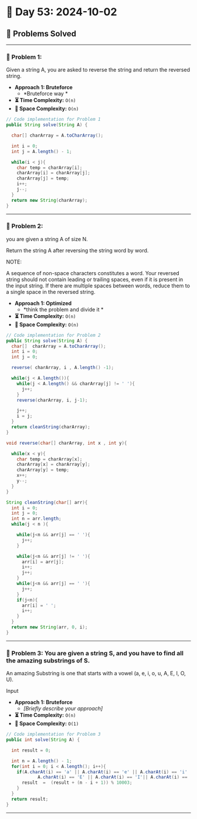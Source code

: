 
# 📅 Day 53: 2024-10-02

## 🚀 Problems Solved

---

### 🧩 Problem 1: 
Given a string A, you are asked to reverse the string and return the reversed string.
- **Approach 1: Bruteforce**
  - *Bruteforce way *
- **⏳ Time Complexity:** `O(n)`
- **💾 Space Complexity:** `O(n)`

```java
// Code implementation for Problem 1
public String solve(String A) {

  char[] charArray = A.toCharArray();

  int i = 0;
  int j = A.length() - 1;

  while(i < j){
    char temp = charArray[i];
    charArray[i] = charArray[j];
    charArray[j] = temp;
    i++;
    j--;
  }
  return new String(charArray);
}
```
---

### 🧩 Problem 2: 
you are given a string A of size N.


Return the string A after reversing the string word by word.

NOTE:

A sequence of non-space characters constitutes a word.
Your reversed string should not contain leading or trailing spaces, even if it is present in the input string.
If there are multiple spaces between words, reduce them to a single space in the reversed string.
- **Approach 1: Optimized**
  - *think the problem and divide it *
- **⏳ Time Complexity:** `O(n)`
- **💾 Space Complexity:** `O(n)`

```java
// Code implementation for Problem 2
public String solve(String A) {
  char[]  charArray = A.toCharArray();
  int i = 0;
  int j = 0;

  reverse( charArray, i , A.length() -1);

  while(j < A.length()){
    while(j < A.length() && charArray[j] != ' '){
      j++;
    }
    reverse(charArray, i, j-1);

    j++;
    i = j;
  }
  return cleanString(charArray);
}

void reverse(char[] charArray, int x , int y){

  while(x < y){
    char temp = charArray[x];
    charArray[x] = charArray[y];
    charArray[y] = temp;
    x++;
    y--;
  }
}

String cleanString(char[] arr){
  int i = 0;
  int j = 0;
  int n = arr.length;
  while(j < n ){

    while(j<n && arr[j] == ' '){
      j++;
    }

    while(j<n && arr[j] != ' '){
      arr[i] = arr[j];
      i++;
      j++;
    }
    while(j<n && arr[j] == ' '){
      j++;
    }
    if(j<n){
      arr[i] = ' ';
      i++;
    }
  }
  return new String(arr, 0, i);
}

```
---

### 🧩 Problem 3: You are given a string S, and you have to find all the amazing substrings of S.

An amazing Substring is one that starts with a vowel (a, e, i, o, u, A, E, I, O, U).

Input
- **Approach 1: Bruteforce**
  - *[Briefly describe your approach]*
- **⏳ Time Complexity:** `O(n)`
- **💾 Space Complexity:** `O(1)`

```java
// Code implementation for Problem 3
public int solve(String A) {

  int result = 0;

  int n = A.length() - 1;
  for(int i = 0; i < A.length(); i++){
    if(A.charAt(i) == 'a' || A.charAt(i) == 'e' || A.charAt(i) == 'i' || A.charAt(i) == 'o' || A.charAt(i) == 'u' || A.charAt(i) == 'A' ||
            A.charAt(i) == 'E' || A.charAt(i) == 'I'|| A.charAt(i) == 'O'|| A.charAt(i) == 'U'){
      result  =  (result + (n - i + 1)) % 10003;
    }
  }
  return result;
}
```
---

